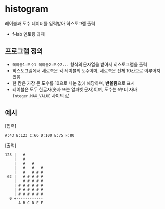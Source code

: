 # histogram
레이블과 도수 데이터를 입력받아 히스토그램 출력
- f-lab 멘토링 과제

## 프로그램 정의
- `레이블1:도수1 레이블2:도수2...` 형식의 문자열을 받아서 히스토그램을 출력
- 히스토그램에서 세로축은 각 레이블의 도수이며, 세로축은 전체 10칸으로 이루어져 있음
- 한 칸은 가장 큰 도수를 10으로 나눈 값에 해당하며, **반올림**으로 표시
- 레이블은 모두 한글자(숫자 또는 알파벳 문자)이며, 도수는 `0`부터 자바 `Integer.MAX_VALUE` 사이의 값

## 예시
[입력]
```
A:43 B:123 C:66 D:100 E:75 F:80
```
[출력]
```
123 |   #        
    |   #        
    |   #   #    
    |   #   #   #
    |   #   # # #
 62 |   # # # # #
    |   # # # # #
    | # # # # # #
    | # # # # # #
    | # # # # # #
  0 +------------
      A B C D E F
```
